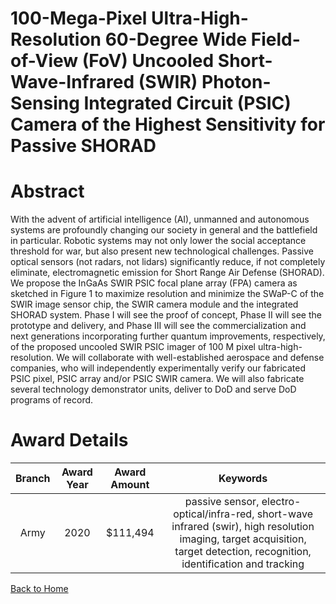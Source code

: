 
100-Mega-Pixel Ultra-High-Resolution 60-Degree Wide Field-of-View (FoV) Uncooled Short-Wave-Infrared (SWIR) Photon-Sensing Integrated Circuit (PSIC) Camera of the Highest Sensitivity for Passive SHORAD
=========================================================================================================================================================================================================

# Abstract


With the advent of artificial intelligence (AI), unmanned and autonomous systems are profoundly changing our society in general and the battlefield in particular. Robotic systems may not only lower the social acceptance threshold for war, but also present new technological challenges. Passive optical sensors (not radars, not lidars) significantly reduce, if not completely eliminate, electromagnetic emission for Short Range Air Defense (SHORAD). We propose the InGaAs SWIR PSIC focal plane array (FPA) camera as sketched in Figure 1 to maximize resolution and minimize the SWaP-C of the SWIR image sensor chip, the SWIR camera module and the integrated SHORAD system. Phase I will see the proof of concept, Phase II will see the prototype and delivery, and Phase III will see the commercialization and next generations incorporating further quantum improvements, respectively, of the proposed uncooled SWIR PSIC imager of 100 M pixel ultra-high-resolution. We will collaborate with well-established aerospace and defense companies, who will independently experimentally verify our fabricated PSIC pixel, PSIC array and/or PSIC SWIR camera. We will also fabricate several technology demonstrator units, deliver to DoD and serve DoD programs of record.  

# Award Details

|Branch|Award Year|Award Amount|Keywords|
| :---: | :---: | :---: | :---: |
|Army|2020|$111,494|passive sensor, electro-optical/infra-red, short-wave infrared (swir), high resolution imaging, target acquisition, target detection, recognition, identification and tracking|
  
  


[Back to Home](https://github.com/chrischow/dod_sbir_awards#1055)